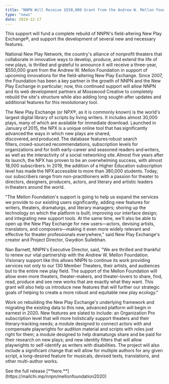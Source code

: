 ```yaml
---
title: "NNPN Will Receive $550,000 Grant from the Andrew W. Mellon Foundation for 2020 through 2022"
type: "news"
date: 2019-12-17
---
```


<p><span class="lead-in">This support will fund a complete rebuild of NNPN's field-altering New Play Exchange®, and support the development of several new and necessary features. </span></p>
<p>National New Play Network, the country's alliance of nonprofit theaters that collaborate in innovative ways to develop, produce, and extend the life of new plays, is thrilled and grateful to announce it will receive a three-year, $550,000 grant from the Andrew W. Mellon Foundation in support of upcoming innovations for the field-altering New Play Exchange. Since 2007, the Foundation has been a key partner in the growth of NNPN and the New Play Exchange in particular; now, this continued support will allow NNPN and its web development partners at Mosswood Creative to completely rebuild the site's structure while also adding long sought-after updates and additional features for this revolutionary tool. </p>
<p>The New Play Exchange (or NPX®, as it is commonly known) is the world's largest digital library of scripts by living writers. It includes almost 30,000 plays, many of which are available for immediate download. Launched in January of 2015, the NPX is a unique online tool that has significantly advanced the ways in which new plays are shared, discovered, and produced. The database features robust search filters, crowd-sourced recommendations, subscription levels for organizations and for both early-career and seasoned readers and writers, as well as the interactivity of a social networking site. Almost five years after its launch, the NPX has proven to be an overwhelming success, with almost 18,000 subscribers. In 2019, the addition of a Higher Education subscription level has made the NPX accessible to more than 380,000 students. Today, our subscribers range from non-practitioners with a passion for theater to directors, designers, producers, actors, and literary and artistic leaders in theaters around the world.</p>
<p>"The Mellon Foundation's support is going to help us expand the services we provide to our existing users significantly, adding new features for writers, theaters, dramaturgs, and literary managers; shoring up the technology on which the platform is built; improving our interface design; and integrating new support tools. At the same time, we'll also be able to open up the New Play Exchange for new users—actors, devising artists, translators, and composers—making it even more widely relevant and effective for theater professionals everywhere," said New Play Exchange's creator and Project Director, Gwydion Suilebhan.</p>
<p>Nan Barnett, NNPN's Executive Director, said, "We are thrilled and thankful to renew our vital partnership with the Andrew W. Mellon Foundation. Visionary support like this allows NNPN to continue its work providing services not only to our 130 Member Theaters, their artists, and audiences but to the entire new play field. The support of the Mellon Foundation will allow even more theaters, theater-makers, and theater-lovers to share, find, read, produce and see new works that are exactly what they want. This grant will also help us introduce new features that will further our strategic goals of helping to create a more robust and equitable new play ecology."</p>
<p>Work on rebuilding the New Play Exchange's underlying framework and migrating the existing data to this new, advanced platform will begin in earnest in 2020. New features are slated to include: an Organization Pro subscription level that will more holistically support theaters and their literary-tracking needs; a module designed to connect actors with and compensate playwrights for audition material and scripts with roles just right for them; a module designed to help dramaturgs share and be paid for their research on new plays; and new identity filters that will allow playwrights to self-identify as writers with disabilities. The project will also include a significant change that will allow for multiple authors for any given script, a long-desired feature for musicals, devised texts, translations, and other multi-author works.</p>
<p></p>
<p> See the full release [**here.**](https://mailchi.mp/nnpn/mellonfoundation2020)<p>
